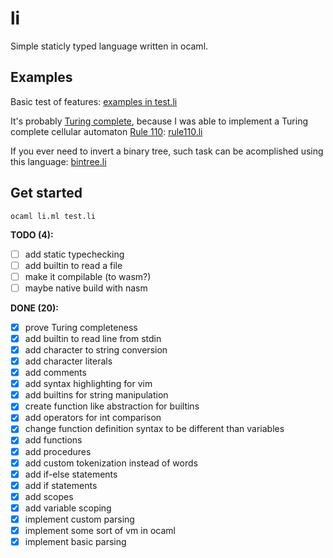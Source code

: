 # li

Simple staticly typed language written in ocaml.

## Examples

Basic test of features:
[examples in test.li](test.li)

It's probably [Turing complete](https://en.wikipedia.org/wiki/Turing_completeness),
because I was able to implement a Turing complete cellular automaton [Rule 110](https://en.wikipedia.org/wiki/Rule_110): 
[rule110.li](rule110.li)

If you ever need to invert a binary tree, such task can be acomplished using this language: [bintree.li](bintree.li)


## Get started

```console
ocaml li.ml test.li
```

<!-- TODOS -->

**TODO (4):**

- [ ] add static typechecking
- [ ] add builtin to read a file
- [ ] make it compilable (to wasm?)
- [ ] maybe native build with nasm

**DONE (20):**

- [x] prove Turing completeness
- [x] add builtin to read line from stdin
- [x] add character to string conversion
- [x] add character literals
- [x] add comments
- [x] add syntax highlighting for vim
- [x] add builtins for string manipulation
- [x] create function like abstraction for builtins
- [x] add operators for int comparison
- [x] change function definition syntax to be different than variables
- [x] add functions
- [x] add procedures
- [x] add custom tokenization instead of words
- [x] add if-else statements
- [x] add if statements
- [x] add scopes
- [x] add variable scoping
- [x] implement custom parsing
- [x] implement some sort of vm in ocaml
- [x] implement basic parsing
<!-- ENDTODOS -->
